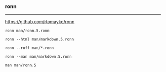 ### ronn
---
https://github.com/rtomayko/ronn

```
ronn man/ronn.5.ronn

ronn --html man/markdown.5.ronn

ronn --roff man/*.ronn

ronn --man man/markdown.5.ronn

man man/ronn.5
```

```
```

```
```

